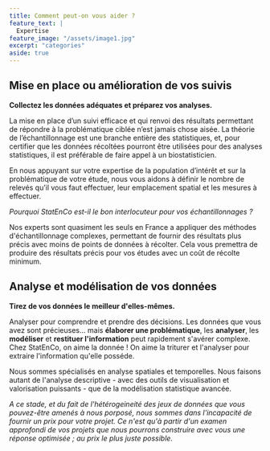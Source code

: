 ```yaml
---
title: Comment peut-on vous aider ? 
feature_text: |
  Expertise
feature_image: "/assets/image1.jpg"
excerpt: "categories"
aside: true
---
```



## Mise en place ou amélioration de vos suivis

**Collectez les données adéquates et préparez vos analyses.**

La mise en place d’un suivi efficace et qui renvoi des résultats permettant de répondre à la problématique ciblée n’est jamais chose aisée. La théorie de l’échantillonnage est une branche entière des statistiques, et, pour certifier que les données récoltées pourront être utilisées pour des analyses statistiques, il est préférable de faire appel à un biostatisticien. 

En nous appuyant sur votre expertise de la population d’intérêt et sur la problématique de votre étude, nous vous aidons à définir le nombre de relevés qu’il vous faut effectuer, leur emplacement spatial et les mesures à effectuer. 

*Pourquoi StatEnCo est-il le bon interlocuteur pour vos échantillonnages ?*

Nos experts sont quasiment les seuls en France a appliquer des méthodes d'échantillonnage complexes, permettant de fournir des résultats plus précis avec moins de points de données à récolter. Cela vous premettra de produire des résultats précis pour vos études avec un coût de récolte minimum. 



## Analyse et modélisation de vos données

**Tirez de vos données le meilleur d'elles-mêmes.**

Analyser pour comprendre et prendre des décisions. Les données que vous avez sont précieuses... mais **élaborer une problématique**, les **analyser**, les **modéliser** et **restituer l'information** peut rapidement s'avérer complexe. Chez StatEnCo, on aime la donnée ! On aime la triturer et l'analyser pour extraire l'information qu'elle posséde. 

Nous sommes spécialisés en analyse spatiales et temporelles. Nous faisons autant de l'analyse descriptive - avec des outils de visualisation et valorisation puissants - que de la modélisation statistique avancée. 

*A ce stade, et du fait de l'hétérogeineité des jeux de données que vous pouvez-être amenés à nous porposé, nous sommes dans l'incapacité de fournir un prix pour votre projet. Ce n'est qu'à partir d'un examen approfondi de vos projets que nous pourrons construire avec vous une réponse optimisée ; au prix le plus juste possible.* 
  
